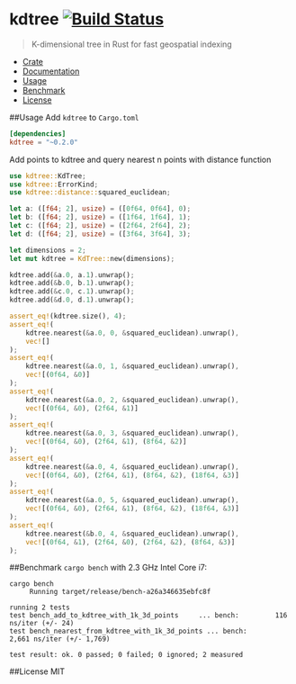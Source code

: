 # kdtree [![Build Status](https://travis-ci.org/mrhooray/kdtree-rs.svg?branch=master)](https://travis-ci.org/mrhooray/kdtree-rs)
> K-dimensional tree in Rust for fast geospatial indexing

* [Crate](https://crates.io/crates/kdtree)
* [Documentation](http://mrhooray.github.io/kdtree-rs/kdtree/index.html)
* [Usage](#usage)
* [Benchmark](#benchmark)
* [License](#license)

##Usage
Add `kdtree` to `Cargo.toml`
```toml
[dependencies]
kdtree = "~0.2.0"
```

Add points to kdtree and query nearest n points with distance function
```rust
use kdtree::KdTree;
use kdtree::ErrorKind;
use kdtree::distance::squared_euclidean;

let a: ([f64; 2], usize) = ([0f64, 0f64], 0);
let b: ([f64; 2], usize) = ([1f64, 1f64], 1);
let c: ([f64; 2], usize) = ([2f64, 2f64], 2);
let d: ([f64; 2], usize) = ([3f64, 3f64], 3);

let dimensions = 2;
let mut kdtree = KdTree::new(dimensions);

kdtree.add(&a.0, a.1).unwrap();
kdtree.add(&b.0, b.1).unwrap();
kdtree.add(&c.0, c.1).unwrap();
kdtree.add(&d.0, d.1).unwrap();

assert_eq!(kdtree.size(), 4);
assert_eq!(
    kdtree.nearest(&a.0, 0, &squared_euclidean).unwrap(),
    vec![]
);
assert_eq!(
    kdtree.nearest(&a.0, 1, &squared_euclidean).unwrap(),
    vec![(0f64, &0)]
);
assert_eq!(
    kdtree.nearest(&a.0, 2, &squared_euclidean).unwrap(),
    vec![(0f64, &0), (2f64, &1)]
);
assert_eq!(
    kdtree.nearest(&a.0, 3, &squared_euclidean).unwrap(),
    vec![(0f64, &0), (2f64, &1), (8f64, &2)]
);
assert_eq!(
    kdtree.nearest(&a.0, 4, &squared_euclidean).unwrap(),
    vec![(0f64, &0), (2f64, &1), (8f64, &2), (18f64, &3)]
);
assert_eq!(
    kdtree.nearest(&a.0, 5, &squared_euclidean).unwrap(),
    vec![(0f64, &0), (2f64, &1), (8f64, &2), (18f64, &3)]
);
assert_eq!(
    kdtree.nearest(&b.0, 4, &squared_euclidean).unwrap(),
    vec![(0f64, &1), (2f64, &0), (2f64, &2), (8f64, &3)]
);
```

##Benchmark
`cargo bench` with 2.3 GHz Intel Core i7:
```
cargo bench
     Running target/release/bench-a26a346635ebfc8f

running 2 tests
test bench_add_to_kdtree_with_1k_3d_points     ... bench:         116 ns/iter (+/- 24)
test bench_nearest_from_kdtree_with_1k_3d_points ... bench:       2,661 ns/iter (+/- 1,769)

test result: ok. 0 passed; 0 failed; 0 ignored; 2 measured
```

##License
MIT
